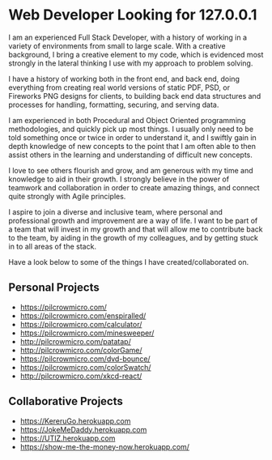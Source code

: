 # Web Developer Looking for 127.0.0.1

I am an experienced Full Stack Developer, with a history of working in a variety of environments from small to large scale. With a creative background, I bring a creative element to my code, which is evidenced most strongly in the lateral thinking I use with my approach to problem solving. 

I have a history of working both in the front end, and back end, doing everything from creating real world versions of static PDF, PSD, or Fireworks PNG designs for clients, to building back end data structures and processes for handling, formatting, securing, and serving data. 

I am experienced in both Procedural and Object Oriented programming methodologies, and quickly pick up most things. I usually only need to be told something once or twice in order to understand it, and I swiftly gain in depth knowledge of new concepts to the point that I am often able to then assist others in the learning and understanding of difficult new concepts. 

I love to see others flourish and grow, and am generous with my time and knowledge to aid in their growth. I strongly believe in the power of teamwork and collaboration in order to create amazing things, and connect quite strongly with Agile principles. 

I aspire to join a diverse and inclusive team, where personal and professional growth and improvement are a way of life. I want to be part of a team that will invest in my growth and that will allow me to contribute back to the team, by aiding in the growth of my colleagues, and by getting stuck in to all areas of the stack.

Have a look below to some of the things I have created/collaborated on. 

## Personal Projects
- https://pilcrowmicro.com/
- https://pilcrowmicro.com/enspiralled/
- https://pilcrowmicro.com/calculator/
- https://pilcrowmicro.com/minesweeper/
- http://pilcrowmicro.com/patatap/
- http://pilcrowmicro.com/colorGame/
- https://pilcrowmicro.com/dvd-bounce/
- https://pilcrowmicro.com/colorSwatch/
- http://pilcrowmicro.com/xkcd-react/


## Collaborative Projects
- https://KereruGo.herokuapp.com
- https://JokeMeDaddy.herokuapp.com
- https://UTIZ.herokuapp.com
- https://show-me-the-money-now.herokuapp.com/
